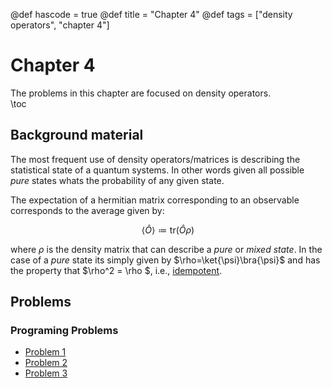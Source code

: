 @def hascode = true
@def title = "Chapter 4"
@def tags = ["density operators", "chapter 4"]

# Chapter 4
The problems in this chapter are focused on density operators.  
\toc
## Background material
The most frequent use of density operators/matrices is describing the statistical state of a quantum systems. In other words given all possible *pure* states whats the probability of any given state.

The expectation of a hermitian matrix corresponding to an observable corresponds to the average given by:

$$ \langle \hat{O} \rangle \coloneqq \text{tr}(\hat{O} \rho) $$

where $\rho$ is the density matrix that can describe a *pure* or *mixed state*. In the case of a *pure* state its simply given by $\rho=\ket{\psi}\bra{\psi}$ and has the property that $\rho^2 = \rho $, i.e., [idempotent](https://en.wikipedia.org/wiki/Idempotent).

## Problems

### Programing Problems
- [Problem 1](../ch4_problems/pp1)
- [Problem 2](../ch4_problems/pp2)
- [Problem 3](../ch4_problems/pp3)